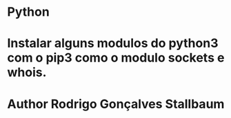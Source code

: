 # Python
# Instalar alguns modulos do python3 com o pip3 como o modulo sockets e whois.
# Author Rodrigo Gonçalves Stallbaum
